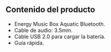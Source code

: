 ## Contenido del producto

* Energy Music Box Aquatic Bluetooth.
* Cable de audio: 3.5mm.
* Cable USB 2.0 para cargar la batería.
* Guía rápida.

